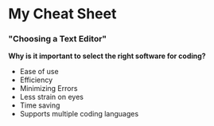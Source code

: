 # My Cheat Sheet #
### "Choosing a Text Editor" ###
**Why is it important to select the right software for coding?**
- Ease of use
- Efficiency
- Minimizing Errors
- Less strain on eyes
- Time saving
- Supports multiple coding languages
